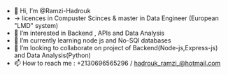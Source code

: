 - 👋 Hi, I’m @Ramzi-Hadrouk 
- -> licences in Compuster Scinces & master in Data Engineer  (European "LMD" system)
- 👀 I’m interested in Backend , APIs and Data Analysis
- 🌱 I’m currently learning node js and No-SQl databases
- 💞️ I’m looking to collaborate on project of Backend(Node-js,Express-js) and Data Analysis(Python)
- 📫 How to reach me : +2130696565296 / hadrouk_ramzi_@hotmail.com

